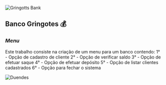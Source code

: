 ![Gringotts Bank](https://user-images.githubusercontent.com/99230538/158230031-1324a6ec-0868-49cd-93a0-cf6ad08cd10c.gif)
## **Banco Gringotes** 💰

### *Menu*

Este trabalho consiste na criação de um menu para um banco contendo:
1° - Opção de cadastro de cliente
2° - Opção de verificar saldo
3° - Opção de efetuar saque
4° - Opção de efetuar depósito
5° - Opção de listar clientes cadastrados
6° - Opção para fechar o sistema

![Duendes](https://user-images.githubusercontent.com/99230538/158230197-2568966b-d1a1-4ed4-a65a-5f75c89b6ef9.gif)
